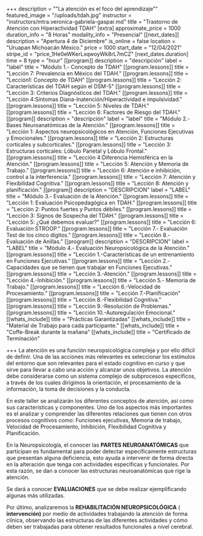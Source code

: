 +++
description = "\"La atención es el foco del aprendizaje\""
featured_image = "/uploads/tdah.jpg"
instructor = "instructors/mtra.veronica-gabriela-gaspar.md"
title = "Trastorno de Atención con Hiperactividad TDAH"
[extra]
approximate_price = 1000
duration_info = "8 Horas"
modality_info = "Presencial"
[[next_dates]]
description = "Apertura 4 de Diciembre"
is_online = false
location = "Uruapan Michoacán México."
price = 1000
start_date = "12/04/2021"
stripe_id = "price_1He0eWKerLxqwoyWk8rL7mCZ"
[next_dates.duration]
time = 8
type = "hour"
[[program]]
description = "descripción"
label = "label"
title = "Módulo 1.- Concepto de TDAH"
[[program.lessons]]
title = "Lección 7: Prevalencia en México del TDAH."
[[program.lessons]]
title = "Lección1: Concepto de TDAH"
[[program.lessons]]
title = "Lección 2: Características del TDAH según el DSM-5"
[[program.lessons]]
title = "Lección 3: Criterios Diagnósticos del TDAH."
[[program.lessons]]
title = "Lección 4:Síntomas Diana-Inatención/Hiperactividad e impulsividad."
[[program.lessons]]
title = "Lección 5: Niveles de TDAH."
[[program.lessons]]
title = "Lección 6: Factores de Riesgo del TDAH."
[[program]]
description = "descripción"
label = "label"
title = "Módulo 2.-Bases Neuroanatómicas de la Atención."
[[program.lessons]]
title = "Lección 1: Aspectos neuropsicológicos en Atención, Funciones Ejecutivas y Emocionales."
[[program.lessons]]
title = "Lección 2:  Estructuras corticales y subcorticales."
[[program.lessons]]
title = "Lección 3: Estructuras corticales: Lóbulo Parietal y Lóbulo Frontal."
[[program.lessons]]
title = "Lección 4:Diferencia Hemisférica en la Atención."
[[program.lessons]]
title = "Lección 5: Atención y Memoria de Trabajo."
[[program.lessons]]
title = "Lección 6: Atención e inhibición, control a la interferencia."
[[program.lessons]]
title = "Lección 7: Atención y Flexibilidad Cognitiva."
[[program.lessons]]
title = "Lección 8: Atención y planificación."
[[program]]
description = "DESCRIPCION"
label = "LABEL"
title = "Módulo 3.- Evaluación de la Atención."
[[program.lessons]]
title = "Lección 1: Evaluación Psicopedagógica en TDAH."
[[program.lessons]]
title = "Lección 2: Puntos fuertes y Puntos débiles."
[[program.lessons]]
title = "Lección 3: Signos de Sospecha del TDAH."
[[program.lessons]]
title = "Lección 5: ¿Qué debemos evaluar?"
[[program.lessons]]
title = "Lección 6: Evaluación STROOP."
[[program.lessons]]
title = "Lección 7.- Evaluación Test de los cinco dígitos."
[[program.lessons]]
title = "Lección 8.- Evaluación de Anillas."
[[program]]
description = "DESCRIPCION"
label = "LABEL"
title = "Módulo 4.- Evaluación Neuropsicológica de la Atención."
[[program.lessons]]
title = "Lección 1.-Características de un entrenamiento en Funciones Ejecutivas."
[[program.lessons]]
title = "Lección 2.-Capacidades que se tienen que trabajar en Funciones Ejecutivas."
[[program.lessons]]
title = "Lección 3.-Atención."
[[program.lessons]]
title = "Lección 4.-Inhibición."
[[program.lessons]]
title = "Lección 5.- Memoria de Trabajo."
[[program.lessons]]
title = "Lección 6.-Velocidad de Procesamiento."
[[program.lessons]]
title = "Lección 7.-Planificación"
[[program.lessons]]
title = "Lección 8.-Flexibilidad Cognitiva."
[[program.lessons]]
title = "Lección 9.-Resolución de Problemas."
[[program.lessons]]
title = "Lección 10.-Autoregulación Emocional."
[[whats_include]]
title = "Prácticas Garantizadas"
[[whats_include]]
title = "Material de Trabajo para cada participante."
[[whats_include]]
title = "Coffe-Break durante la mañana"
[[whats_include]]
title = "Certificado de Terminación"

+++
La atención es una función neuropsicológica compleja y por ello difícil de definir. Una de las acciones más relevantes es seleccionar los estímulos del entorno que son relevantes para el estado cognitivo en curso y que sirve para llevar a cabo una acción y alcanzar unos objetivos. La atención debe considerarse como un sistema complejo de subprocesos específicos, a través de los cuales dirigimos la orientación, el procesamiento de la información, la toma de decisiones y la conducta.

En este taller se analizarán los diferentes conceptos de atención, así como sus características y componentes. Uno de los aspectos más importantes es el analizar y comprender las diferentes relaciones que tienen con otros procesos cognitivos como: Funciones ejecutivas, Memoria de trabajo, Velocidad de Procesamiento, Inhibición, Flexibilidad Cognitiva y Planificación.

En la Neuropsicología, el conocer las **PARTES NEUROANATÓMICAS** que participan es fundamental para poder detectar específicamente estructuras que presentan alguna deficiencia, esto ayuda a intervenir de forma directa en la alteración que tenga con actividades específicas y funcionales. Por esta razón, se dan a conocer las estructuras neuroanatómicas que rige la atención.

Se dará a conocer **EVALUACIONES** que se debe realizar ejemplificando algunas más utilizadas.

Por último, analizaremos la **REHABILITACIÓN NEUROPSICOLÓGICA** ( **intervención)** por medio de actividades trabajando la atención de forma clínica, observando las estructuras de las diferentes actividades y cómo deben ser trabajadas para obtener resultados funcionales a nivel cerebral.